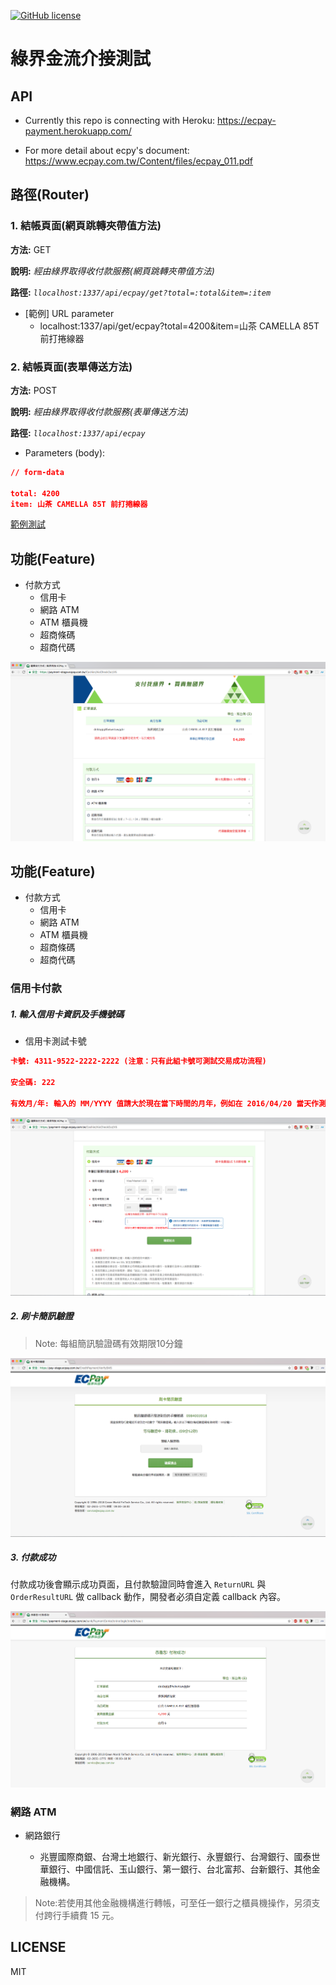 [![GitHub license][license-image]][license-url]

# 綠界金流介接測試

## API

- Currently this repo is connecting with Heroku: 
https://ecpay-payment.herokuapp.com/

- For more detail about ecpy's document: https://www.ecpay.com.tw/Content/files/ecpay_011.pdf

## 路徑(Router)
### 1. 結帳頁面(網頁跳轉夾帶值方法)
**方法:** GET

**說明:** *經由綠界取得收付款服務(網頁跳轉夾帶值方法)*

**路徑:** *`llocalhost:1337/api/ecpay/get?total=:total&item=:item`*

- [範例] URL parameter 
  - localhost:1337/api/get/ecpay?total=4200&item=山茶 CAMELLA 85T 前打捲線器

### 2. 結帳頁面(表單傳送方法)
**方法:** POST

**說明:** *經由綠界取得收付款服務(表單傳送方法)*

**路徑:** *`llocalhost:1337/api/ecpay`*

- Parameters (body):
```json
// form-data

total: 4200
item: 山茶 CAMELLA 85T 前打捲線器
```

[範例測試](https://codepen.io/andy6804tw/full/EEPQqz/)

## 功能(Feature)
- 付款方式
  - 信用卡
  - 網路 ATM
  - ATM 櫃員機
  - 超商條碼
  - 超商代碼

<img src="./Screenshot/img01.png">

## 功能(Feature)
- 付款方式
  - 信用卡
  - 網路 ATM
  - ATM 櫃員機
  - 超商條碼
  - 超商代碼



### 信用卡付款

##### 1. 輸入信用卡資訊及手機號碼

- 信用卡測試卡號
```json
卡號: 4311-9522-2222-2222 (注意：只有此組卡號可測試交易成功流程)

安全碼: 222

有效月/年: 輸入的 MM/YYYY 值請大於現在當下時間的月年，例如在 2016/04/20 當天作測試，請設定 05/2016(含)之後的有效月年，否則回應刷卡失敗。
```

<img src="./Screenshot/img1-1.png">

##### 2. 刷卡簡訊驗證

> Note: 每組簡訊驗證碼有效期限10分鐘

<img src="./Screenshot/img1-2.png">

##### 3. 付款成功

付款成功後會顯示成功頁面，且付款驗證同時會進入 `ReturnURL` 與 `OrderResultURL` 做 callback 動作，開發者必須自定義 callback 內容。

<img src="./Screenshot/img1-3.png">

### 網路 ATM
- 網路銀行

  - 兆豐國際商銀、台灣土地銀行、新光銀行、永豐銀行、台灣銀行、國泰世華銀行、中國信託、玉山銀行、第一銀行、台北富邦、台新銀行、其他金融機構。

> Note:若使用其他金融機構進行轉帳，可至任一銀行之櫃員機操作，另須支付跨行手續費 15 元。

## LICENSE 
MIT


[license-image]: https://img.shields.io/npm/l/express.svg?registry_uri=https%3A%2F%2Fregistry.npmjs.com
[license-url]: https://github.com/andy6804tw/ecpay-payment-demo/blob/master/LICENSE
